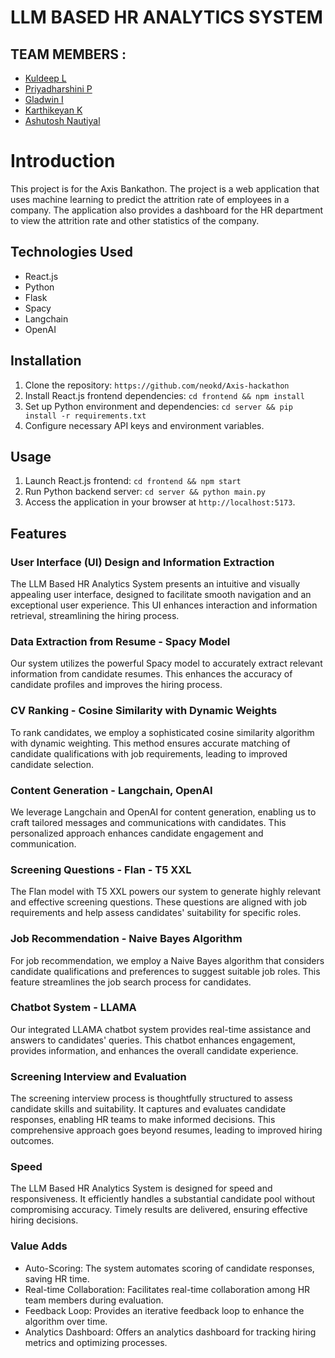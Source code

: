 # LLM BASED HR ANALYTICS SYSTEM


## TEAM MEMBERS :
- [Kuldeep L](https://github.com/neokd)
- [Priyadharshini P](https://github.com/Priyamakeshwari)
- [Gladwin I](https://github.com/Gladwin001)
- [Karthikeyan K](https://github.com/karthi-cmd)
- [Ashutosh Nautiyal](https://github.com/ashutoshnautiyal7)
# Introduction
This project is for the Axis Bankathon. The project is a web application that uses machine learning to predict the attrition rate of employees in a company. The application also provides a dashboard for the HR department to view the attrition rate and other statistics of the company.


## Technologies Used
- React.js
- Python
- Flask
- Spacy
- Langchain
- OpenAI


## Installation
1. Clone the repository: `https://github.com/neokd/Axis-hackathon`
2. Install React.js frontend dependencies: `cd frontend && npm install`
3. Set up Python environment and dependencies: `cd server && pip install -r requirements.txt`
4. Configure necessary API keys and environment variables.

## Usage
1. Launch React.js frontend: `cd frontend && npm start`
2. Run Python backend server: `cd server && python main.py`
3. Access the application in your browser at `http://localhost:5173`.


## Features
### User Interface (UI) Design and Information Extraction
The LLM Based HR Analytics System presents an intuitive and visually appealing user interface, designed to facilitate smooth navigation and an exceptional user experience. This UI enhances interaction and information retrieval, streamlining the hiring process.

### Data Extraction from Resume - Spacy Model
Our system utilizes the powerful Spacy model to accurately extract relevant information from candidate resumes. This enhances the accuracy of candidate profiles and improves the hiring process.

### CV Ranking - Cosine Similarity with Dynamic Weights
To rank candidates, we employ a sophisticated cosine similarity algorithm with dynamic weighting. This method ensures accurate matching of candidate qualifications with job requirements, leading to improved candidate selection.

### Content Generation - Langchain, OpenAI
We leverage Langchain and OpenAI for content generation, enabling us to craft tailored messages and communications with candidates. This personalized approach enhances candidate engagement and communication.

### Screening Questions - Flan - T5 XXL
The Flan model with T5 XXL powers our system to generate highly relevant and effective screening questions. These questions are aligned with job requirements and help assess candidates' suitability for specific roles.

### Job Recommendation - Naive Bayes Algorithm
For job recommendation, we employ a Naive Bayes algorithm that considers candidate qualifications and preferences to suggest suitable job roles. This feature streamlines the job search process for candidates.

### Chatbot System - LLAMA
Our integrated LLAMA chatbot system provides real-time assistance and answers to candidates' queries. This chatbot enhances engagement, provides information, and enhances the overall candidate experience.

### Screening Interview and Evaluation
The screening interview process is thoughtfully structured to assess candidate skills and suitability. It captures and evaluates candidate responses, enabling HR teams to make informed decisions. This comprehensive approach goes beyond resumes, leading to improved hiring outcomes.

### Speed
The LLM Based HR Analytics System is designed for speed and responsiveness. It efficiently handles a substantial candidate pool without compromising accuracy. Timely results are delivered, ensuring effective hiring decisions.

### Value Adds
- Auto-Scoring: The system automates scoring of candidate responses, saving HR time.
- Real-time Collaboration: Facilitates real-time collaboration among HR team members during evaluation.
- Feedback Loop: Provides an iterative feedback loop to enhance the algorithm over time.
- Analytics Dashboard: Offers an analytics dashboard for tracking hiring metrics and optimizing processes.

